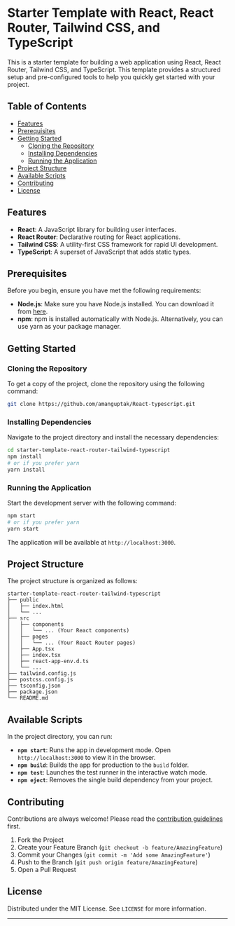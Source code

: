 

# Starter Template with React, React Router, Tailwind CSS, and TypeScript

This is a starter template for building a web application using React, React Router, Tailwind CSS, and TypeScript. This template provides a structured setup and pre-configured tools to help you quickly get started with your project.

## Table of Contents
- [Features](#features)
- [Prerequisites](#prerequisites)
- [Getting Started](#getting-started)
  - [Cloning the Repository](#cloning-the-repository)
  - [Installing Dependencies](#installing-dependencies)
  - [Running the Application](#running-the-application)
- [Project Structure](#project-structure)
- [Available Scripts](#available-scripts)
- [Contributing](#contributing)
- [License](#license)

## Features
- **React**: A JavaScript library for building user interfaces.
- **React Router**: Declarative routing for React applications.
- **Tailwind CSS**: A utility-first CSS framework for rapid UI development.
- **TypeScript**: A superset of JavaScript that adds static types.

## Prerequisites
Before you begin, ensure you have met the following requirements:
- **Node.js**: Make sure you have Node.js installed. You can download it from [here](https://nodejs.org/).
- **npm**: npm is installed automatically with Node.js. Alternatively, you can use yarn as your package manager.

## Getting Started

### Cloning the Repository
To get a copy of the project, clone the repository using the following command:
```bash
git clone https://github.com/amanguptak/React-typescript.git
```

### Installing Dependencies
Navigate to the project directory and install the necessary dependencies:
```bash
cd starter-template-react-router-tailwind-typescript
npm install
# or if you prefer yarn
yarn install
```

### Running the Application
Start the development server with the following command:
```bash
npm start
# or if you prefer yarn
yarn start
```
The application will be available at `http://localhost:3000`.

## Project Structure
The project structure is organized as follows:
```
starter-template-react-router-tailwind-typescript
├── public
│   ├── index.html
│   └── ...
├── src
│   ├── components
│   │   └── ... (Your React components)
│   ├── pages
│   │   └── ... (Your React Router pages)
│   ├── App.tsx
│   ├── index.tsx
│   ├── react-app-env.d.ts
│   └── ...
├── tailwind.config.js
├── postcss.config.js
├── tsconfig.json
├── package.json
└── README.md
```

## Available Scripts
In the project directory, you can run:

- **`npm start`**: Runs the app in development mode. Open `http://localhost:3000` to view it in the browser.
- **`npm build`**: Builds the app for production to the `build` folder.
- **`npm test`**: Launches the test runner in the interactive watch mode.
- **`npm eject`**: Removes the single build dependency from your project.

## Contributing
Contributions are always welcome! Please read the [contribution guidelines](CONTRIBUTING.md) first.

1. Fork the Project
2. Create your Feature Branch (`git checkout -b feature/AmazingFeature`)
3. Commit your Changes (`git commit -m 'Add some AmazingFeature'`)
4. Push to the Branch (`git push origin feature/AmazingFeature`)
5. Open a Pull Request

## License
Distributed under the MIT License. See `LICENSE` for more information.

---

